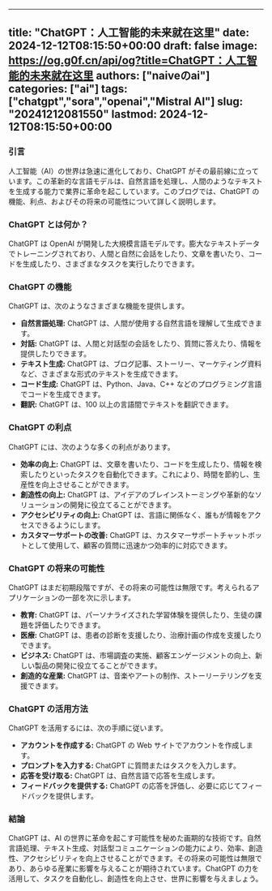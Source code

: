 
---
title: "ChatGPT：人工智能的未来就在这里"
date: 2024-12-12T08:15:50+00:00
draft: false
image: https://og.g0f.cn/api/og?title=ChatGPT：人工智能的未来就在这里
authors: ["naiveのai"]
categories: ["ai"]
tags: ["chatgpt","sora","openai","Mistral AI"]
slug: "20241212081550"
lastmod: 2024-12-12T08:15:50+00:00
---
### 引言

人工智能（AI）の世界は急速に進化しており、ChatGPT がその最前線に立っています。この革新的な言語モデルは、自然言語を処理し、人間のようなテキストを生成する能力で業界に革命を起こしています。このブログでは、ChatGPT の機能、利点、およびその将来の可能性について詳しく説明します。

### ChatGPT とは何か？

ChatGPT は OpenAI が開発した大規模言語モデルです。膨大なテキストデータでトレーニングされており、人間と自然に会話をしたり、文章を書いたり、コードを生成したり、さまざまなタスクを実行したりできます。

### ChatGPT の機能

ChatGPT は、次のようなさまざまな機能を提供します。

- **自然言語処理:** ChatGPT は、人間が使用する自然言語を理解して生成できます。
- **対話:** ChatGPT は、人間と対話型の会話をしたり、質問に答えたり、情報を提供したりできます。
- **テキスト生成:** ChatGPT は、ブログ記事、ストーリー、マーケティング資料など、さまざまな形式のテキストを生成できます。
- **コード生成:** ChatGPT は、Python、Java、C++ などのプログラミング言語でコードを生成できます。
- **翻訳:** ChatGPT は、100 以上の言語間でテキストを翻訳できます。

### ChatGPT の利点

ChatGPT には、次のような多くの利点があります。

- **効率の向上:** ChatGPT は、文章を書いたり、コードを生成したり、情報を検索したりといったタスクを自動化できます。これにより、時間を節約し、生産性を向上させることができます。
- **創造性の向上:** ChatGPT は、アイデアのブレインストーミングや革新的なソリューションの開発に役立てることができます。
- **アクセシビリティの向上:** ChatGPT は、言語に関係なく、誰もが情報をアクセスできるようにします。
- **カスタマーサポートの改善:** ChatGPT は、カスタマーサポートチャットボットとして使用して、顧客の質問に迅速かつ効率的に対応できます。

### ChatGPT の将来の可能性

ChatGPT はまだ初期段階ですが、その将来の可能性は無限です。考えられるアプリケーションの一部を次に示します。

- **教育:** ChatGPT は、パーソナライズされた学習体験を提供したり、生徒の課題を評価したりできます。
- **医療:** ChatGPT は、患者の診断を支援したり、治療計画の作成を支援したりできます。
- **ビジネス:** ChatGPT は、市場調査の実施、顧客エンゲージメントの向上、新しい製品の開発に役立てることができます。
- **創造的な産業:** ChatGPT は、音楽やアートの制作、ストーリーテリングを支援できます。

### ChatGPT の活用方法

ChatGPT を活用するには、次の手順に従います。

- **アカウントを作成する:** ChatGPT の Web サイトでアカウントを作成します。
- **プロンプトを入力する:** ChatGPT に質問またはタスクを入力します。
- **応答を受け取る:** ChatGPT は、自然言語で応答を生成します。
- **フィードバックを提供する:** ChatGPT の応答を評価し、必要に応じてフィードバックを提供します。

### 結論

ChatGPT は、AI の世界に革命を起こす可能性を秘めた画期的な技術です。自然言語処理、テキスト生成、対話型コミュニケーションの能力により、効率、創造性、アクセシビリティを向上させることができます。その将来の可能性は無限であり、あらゆる産業に影響を与えることが期待されています。ChatGPT の力を活用して、タスクを自動化し、創造性を向上させ、世界に影響を与えましょう。